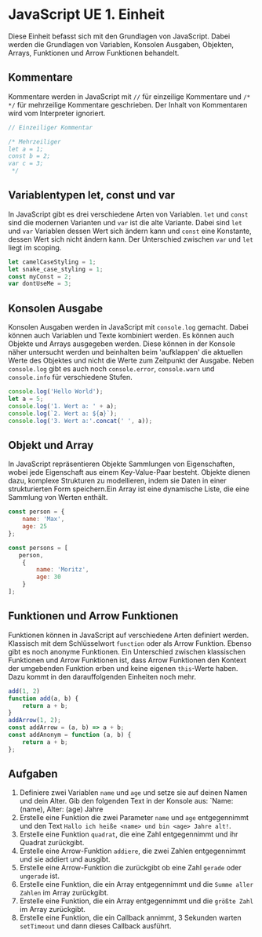 # JavaScript UE 1. Einheit
Diese Einheit befasst sich mit den Grundlagen von JavaScript. Dabei werden die Grundlagen von Variablen, Konsolen Ausgaben,
Objekten, Arrays, Funktionen und Arrow Funktionen behandelt.

## Kommentare
Kommentare werden in JavaScript mit `//` für einzeilige Kommentare und `/* */` für mehrzeilige Kommentare geschrieben. Der 
Inhalt von Kommentaren wird vom Interpreter ignoriert. 
```js
// Einzeiliger Kommentar

/* Mehrzeiliger
let a = 1;
const b = 2;
var c = 3;
 */
```

## Variablentypen let, const und var
In JavaScript gibt es drei verschiedene Arten von Variablen. `let` und `const` sind die modernen Varianten und `var` 
ist die alte Variante. Dabei sind `let` und `var` Variablen dessen Wert sich ändern kann und `const` eine Konstante, 
dessen Wert sich nicht ändern kann. Der Unterschied zwischen `var` und `let` liegt im scoping.
```js
let camelCaseStyling = 1;
let snake_case_styling = 1;
const myConst = 2;
var dontUseMe = 3;
```


## Konsolen Ausgabe
Konsolen Ausgaben werden in JavaScript mit `console.log` gemacht. Dabei können auch Variablen und Texte kombiniert werden. Es können 
auch Objekte und Arrays ausgegeben werden. Diese können in der Konsole näher untersucht werden und beinhalten beim 'aufklappen' die aktuellen
Werte des Objektes und nicht die Werte zum Zeitpunkt der Ausgabe.
Neben `console.log` gibt es auch noch `console.error`, `console.warn` und `console.info` für verschiedene Stufen.
```js
console.log('Hello World');
let a = 5;
console.log('1. Wert a: ' + a);
console.log(`2. Wert a: ${a}`);
console.log('3. Wert a:'.concat(' ', a));
```


## Objekt und Array
In JavaScript repräsentieren Objekte Sammlungen von Eigenschaften, wobei jede Eigenschaft aus einem Key-Value-Paar besteht. Objekte
dienen dazu, komplexe Strukturen zu modellieren, indem sie Daten in einer strukturierten Form speichern.Ein Array ist eine dynamische Liste, die 
eine Sammlung von Werten enthält.
```js
const person = {
    name: 'Max',
    age: 25
};

const persons = [
   person,
    {
        name: 'Moritz',
        age: 30
    }
];
```


## Funktionen und Arrow Funktionen
Funktionen können in JavaScript auf verschiedene Arten definiert werden. Klassisch mit dem Schlüsselwort `function` 
oder als Arrow Funktion. Ebenso gibt es noch anonyme Funktionen. Ein Unterschied zwischen klassischen Funktionen und Arrow Funktionen ist, dass
Arrow Funktionen den Kontext der umgebenden Funktion erben und keine eigenen `this`-Werte haben. Dazu kommt in den darauffolgenden Einheiten noch mehr.
```js
add(1, 2)
function add(a, b) {
    return a + b;
}
addArrow(1, 2);
const addArrow = (a, b) => a + b;
const addAnonym = function (a, b) {
    return a + b;
};
```

## Aufgaben
1. Definiere zwei Variablen `name` und `age` und setze sie auf deinen Namen und dein Alter. Gib den folgenden Text in der Konsole aus: `Name: (name), Alter: (age) Jahre
2. Erstelle eine Funktion die zwei Parameter `name` und `age` entgegennimmt und den Text `Hallo ich heiße <name> und bin <age> Jahre alt!`.
3. Erstelle eine Funktion `quadrat`, die eine Zahl entgegennimmt und ihr Quadrat zurückgibt.
4. Erstelle eine Arrow-Funktion `addiere`, die zwei Zahlen entgegennimmt und sie addiert und ausgibt.
5. Erstelle eine Arrow-Funktion die zurückgibt ob eine Zahl `gerade` oder `ungerade` ist.
6. Erstelle eine Funktion, die ein Array entgegennimmt und die `Summe aller Zahlen` im Array zurückgibt.
7. Erstelle eine Funktion, die ein Array entgegennimmt und die `größte Zahl` im Array zurückgibt.
8. Erstelle eine Funktion, die ein Callback annimmt, 3 Sekunden warten `setTimeout` und dann dieses Callback ausführt.
